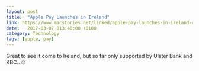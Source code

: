 ```yaml
---
layout: post
title:  "Apple Pay Launches in Ireland"
link: https://www.macstories.net/linked/apple-pay-launches-in-ireland-coming-soon-to-italy/
date:   2017-03-07 013:40:00 +0100
category: Technology
tags: [apple, pay]
---
```


Great to see it come to Ireland, but so far only supported by Ulster Bank and KBC.. 🙄
